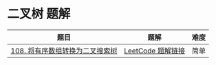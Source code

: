 # 二叉树 题解

| 题目                                                         | 题解                                                         | 难度 |
| ------------------------------------------------------------ | ------------------------------------------------------------ | ---- |
| [108. 将有序数组转换为二叉搜索树](https://leetcode-cn.com/problems/convert-sorted-array-to-binary-search-tree/) | [LeetCode 题解链接](../题解/二叉树/108.%20将有序数组转换为二叉搜索树.md) | 简单 |
